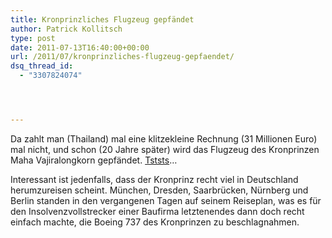 ```yaml
---
title: Kronprinzliches Flugzeug gepfändet
author: Patrick Kollitsch
type: post
date: 2011-07-13T16:40:00+00:00
url: /2011/07/kronprinzliches-flugzeug-gepfaendet/
dsq_thread_id:
  - "3307824074"




---
```

Da zahlt man (Thailand) mal eine klitzekleine Rechnung (31 Millionen Euro) mal nicht, und schon (20 Jahre später) wird das Flugzeug des Kronprinzen Maha Vajiralongkorn gepfändet. [Tststs][1]&#8230;

Interessant ist jedenfalls, dass der Kronprinz recht viel in Deutschland herumzureisen scheint. München, Dresden, Saarbrücken, Nürnberg und Berlin standen in den vergangenen Tagen auf seinem Reiseplan, was es für den Insolvenzvollstrecker einer Baufirma letztenendes dann doch recht einfach machte, die Boeing 737 des Kronprinzen zu beschlagnahmen.

 [1]: http://www.ftd.de/unternehmen/industrie/:zoff-mit-thailand-augsburger-insolvenzverwalter-pfaendet-kronprinzen-boeing/60077916.html